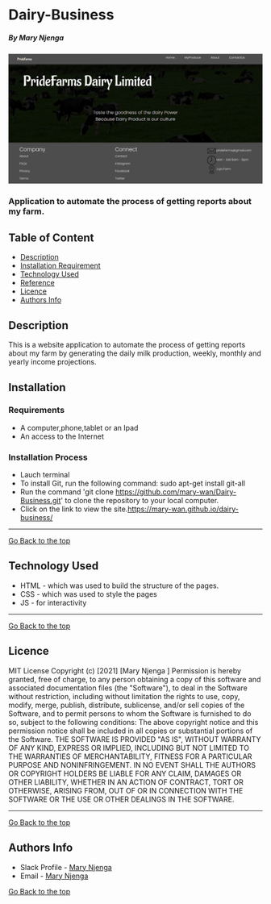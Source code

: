# Dairy-Business
##### By Mary Njenga
![Project Image](img/site.png)
### Application to automate the process of getting reports about my farm.
## Table of Content
+ [Description](#description)
+ [Installation Requirement](#Installation)
+ [Technology Used](#technology-used)
+ [Reference](#reference)
+ [Licence](#licence)
+ [Authors Info](#author-Info)
## Description
This is  a website application to automate the process of getting reports about my farm by generating the daily milk production, weekly, monthly and yearly income projections.
## Installation
### Requirements
* A computer,phone,tablet or an Ipad
* An access to the Internet
### Installation Process
* Lauch terminal
* To install Git, run the following command: sudo apt-get install git-all
* Run the command 'git clone https://github.com/mary-wan/Dairy-Business.git' to clone the repository to your local computer.
* Click on the link to view the site.https://mary-wan.github.io/dairy-business/
****
[Go Back to the top](#Dairy-Business)
## Technology Used
* HTML - which was used to build the structure of the pages.
* CSS - which was used to style the pages 
* JS - for interactivity
****
[Go Back to the top](#Dairy-Business)
## Licence
MIT License
Copyright (c) [2021] [Mary Njenga ]
Permission is hereby granted, free of charge, to any person obtaining a copy
of this software and associated documentation files (the "Software"), to deal
in the Software without restriction, including without limitation the rights
to use, copy, modify, merge, publish, distribute, sublicense, and/or sell
copies of the Software, and to permit persons to whom the Software is
furnished to do so, subject to the following conditions:
The above copyright notice and this permission notice shall be included in all
copies or substantial portions of the Software.
THE SOFTWARE IS PROVIDED "AS IS", WITHOUT WARRANTY OF ANY KIND, EXPRESS OR
IMPLIED, INCLUDING BUT NOT LIMITED TO THE WARRANTIES OF MERCHANTABILITY,
FITNESS FOR A PARTICULAR PURPOSE AND NONINFRINGEMENT. IN NO EVENT SHALL THE
AUTHORS OR COPYRIGHT HOLDERS BE LIABLE FOR ANY CLAIM, DAMAGES OR OTHER
LIABILITY, WHETHER IN AN ACTION OF CONTRACT, TORT OR OTHERWISE, ARISING FROM,
OUT OF OR IN CONNECTION WITH THE SOFTWARE OR THE USE OR OTHER DEALINGS IN THE
SOFTWARE.

****
[Go Back to the top](#Dairy-Business)
## Authors Info
* Slack Profile - [Mary Njenga](https://app.slack.com/client/T077KKCG6/GLRQR61NW/user_profile/U027VKL1WLT?cdn_fallback=1)
* Email - [Mary Njenga](mary.njenga@student.moringaschool.com/)

[Go Back to the top](#Dairy-Business)